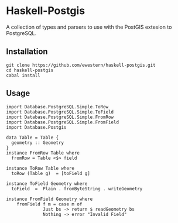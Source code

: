 # Haskell-Postgis
A collection of types and parsers to use with the PostGIS extesion to PostgreSQL.

## Installation
```
git clone https://github.com/ewestern/haskell-postgis.git
cd haskell-postgis
cabal install
```

## Usage
```
import Database.PostgreSQL.Simple.ToRow
import Database.PostgreSQL.Simple.ToField
import Database.PostgreSQL.Simple.FromRow
import Database.PostgreSQL.Simple.FromField 
import Database.Postgis

data Table = Table {
  geometry :: Geometry
}
instance FromRow Table where
  fromRow = Table <$> field

instance ToRow Table where
  toRow (Table g)  = [toField g]

instance ToField Geometry where
  toField  =  Plain . fromByteString . writeGeometry 

instance FromField Geometry where
	fromField f m = case m of
              Just bs -> return $ readGeometry bs
              Nothing -> error "Invalid Field" 

```


